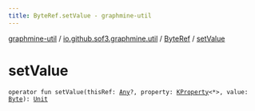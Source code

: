 ```yaml
---
title: ByteRef.setValue - graphmine-util
---
```


[graphmine-util](../../index.html) / [io.github.sof3.graphmine.util](../index.html) / [ByteRef](index.html) / [setValue](./set-value.html)

# setValue

`operator fun setValue(thisRef: `[`Any`](https://kotlinlang.org/api/latest/jvm/stdlib/kotlin/-any/index.html)`?, property: `[`KProperty`](https://kotlinlang.org/api/latest/jvm/stdlib/kotlin.reflect/-k-property/index.html)`<*>, value: `[`Byte`](https://kotlinlang.org/api/latest/jvm/stdlib/kotlin/-byte/index.html)`): `[`Unit`](https://kotlinlang.org/api/latest/jvm/stdlib/kotlin/-unit/index.html)